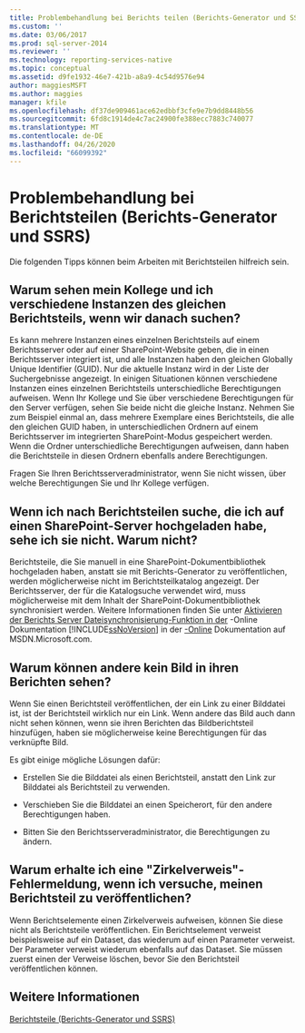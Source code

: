 ```yaml
---
title: Problembehandlung bei Berichts teilen (Berichts-Generator und SSRS) | Microsoft-Dokumentation
ms.custom: ''
ms.date: 03/06/2017
ms.prod: sql-server-2014
ms.reviewer: ''
ms.technology: reporting-services-native
ms.topic: conceptual
ms.assetid: d9fe1932-46e7-421b-a8a9-4c54d9576e94
author: maggiesMSFT
ms.author: maggies
manager: kfile
ms.openlocfilehash: df37de909461ace62edbbf3cfe9e7b9dd8448b56
ms.sourcegitcommit: 6fd8c1914de4c7ac24900fe388ecc7883c740077
ms.translationtype: MT
ms.contentlocale: de-DE
ms.lasthandoff: 04/26/2020
ms.locfileid: "66099392"
---
```

# <a name="troubleshoot-report-parts-report-builder-and-ssrs"></a>Problembehandlung bei Berichtsteilen (Berichts-Generator und SSRS)
  Die folgenden Tipps können beim Arbeiten mit Berichtsteilen hilfreich sein.  
  
## <a name="why-do-my-co-worker-and-i-see-different-instances-of-the-same-report-part-when-we-search-for-it"></a>Warum sehen mein Kollege und ich verschiedene Instanzen des gleichen Berichtsteils, wenn wir danach suchen?  
 Es kann mehrere Instanzen eines einzelnen Berichtsteils auf einem Berichtsserver oder auf einer SharePoint-Website geben, die in einen Berichtsserver integriert ist, und alle Instanzen haben den gleichen Globally Unique Identifier (GUID). Nur die aktuelle Instanz wird in der Liste der Suchergebnisse angezeigt. In einigen Situationen können verschiedene Instanzen eines einzelnen Berichtsteils unterschiedliche Berechtigungen aufweisen. Wenn Ihr Kollege und Sie über verschiedene Berechtigungen für den Server verfügen, sehen Sie beide nicht die gleiche Instanz. Nehmen Sie zum Beispiel einmal an, dass mehrere Exemplare eines Berichtsteils, die alle den gleichen GUID haben, in unterschiedlichen Ordnern auf einem Berichtsserver im integrierten SharePoint-Modus gespeichert werden. Wenn die Ordner unterschiedliche Berechtigungen aufweisen, dann haben die Berichtsteile in diesen Ordnern ebenfalls andere Berechtigungen.  
  
 Fragen Sie Ihren Berichtsserveradministrator, wenn Sie nicht wissen, über welche Berechtigungen Sie und Ihr Kollege verfügen.  
  
## <a name="when-i-search-for-report-parts-that-i-uploaded-to-a-sharepoint-server-i-do-not-see-them-why-not"></a>Wenn ich nach Berichtsteilen suche, die ich auf einen SharePoint-Server hochgeladen habe, sehe ich sie nicht. Warum nicht?  
 Berichtsteile, die Sie manuell in eine SharePoint-Dokumentbibliothek hochgeladen haben, anstatt sie mit Berichts-Generator zu veröffentlichen, werden möglicherweise nicht im Berichtsteilkatalog angezeigt. Der Berichtsserver, der für die Katalogsuche verwendet wird, muss möglicherweise mit dem Inhalt der SharePoint-Dokumentbibliothek synchronisiert werden. Weitere Informationen finden Sie unter [Aktivieren der Berichts Server Dateisynchronisierung-Funktion in der](../../2014/reporting-services/activate-report-server-file-sync-feature-sharepoint-central-administration.md) -Online Dokumentation [!INCLUDE[ssNoVersion](../includes/ssnoversion-md.md)] in der [-Online](https://go.microsoft.com/fwlink/?LinkId=154888) Dokumentation auf MSDN.Microsoft.com.  
  
## <a name="why-cant-others-see-the-image-in-their-reports"></a>Warum können andere kein Bild in ihren Berichten sehen?  
 Wenn Sie einen Berichtsteil veröffentlichen, der ein Link zu einer Bilddatei ist, ist der Berichtsteil wirklich nur ein Link. Wenn andere das Bild auch dann nicht sehen können, wenn sie ihren Berichten das Bildberichtsteil hinzufügen, haben sie möglicherweise keine Berechtigungen für das verknüpfte Bild.  
  
 Es gibt einige mögliche Lösungen dafür:  
  
-   Erstellen Sie die Bilddatei als einen Berichtsteil, anstatt den Link zur Bilddatei als Berichtsteil zu verwenden.  
  
-   Verschieben Sie die Bilddatei an einen Speicherort, für den andere Berechtigungen haben.  
  
-   Bitten Sie den Berichtsserveradministrator, die Berechtigungen zu ändern.  
  
## <a name="why-do-i-get-a-circular-reference-error-message-when-i-try-to-publish-my-report-part"></a>Warum erhalte ich eine "Zirkelverweis"-Fehlermeldung, wenn ich versuche, meinen Berichtsteil zu veröffentlichen?  
 Wenn Berichtselemente einen Zirkelverweis aufweisen, können Sie diese nicht als Berichtsteile veröffentlichen. Ein Berichtselement verweist beispielsweise auf ein Dataset, das wiederum auf einen Parameter verweist. Der Parameter verweist wiederum ebenfalls auf das Dataset. Sie müssen zuerst einen der Verweise löschen, bevor Sie den Berichtsteil veröffentlichen können.  
  
## <a name="see-also"></a>Weitere Informationen  
 [Berichtsteile &#40;Berichts-Generator und SSRS&#41;](report-parts-report-builder-and-ssrs.md)  
  
  
